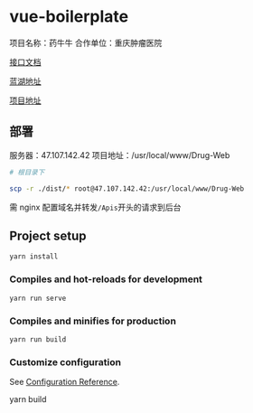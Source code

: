 # vue-boilerplate

项目名称：药牛牛
合作单位：重庆肿瘤医院

[接口文档](https://www.showdoc.cc/712418420869106?page_id=4043773539371723)

[蓝湖地址](https://lanhuapp.com/web/#/item/project/board?pid=026b7169-0255-437f-a95b-53da02ddce7c)

[项目地址](http://123.207.231.244:3000/projects/cqch_ynn-website)

## 部署

服务器：47.107.142.42
项目地址：/usr/local/www/Drug-Web

```sh
# 根目录下

scp -r ./dist/* root@47.107.142.42:/usr/local/www/Drug-Web
```

需 nginx 配置域名并转发`/Apis`开头的请求到后台

## Project setup

```
yarn install
```

### Compiles and hot-reloads for development

```
yarn run serve
```

### Compiles and minifies for production

```
yarn run build
```

### Customize configuration

See [Configuration Reference](https://cli.vuejs.org/config/).

yarn build
